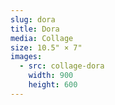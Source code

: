 ```yaml
---
slug: dora
title: Dora
media: Collage
size: 10.5" × 7"
images:
  - src: collage-dora
    width: 900
    height: 600
---
```

